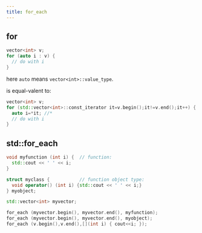 ```yaml
---
title: for_each
---
```


for
---


```cpp
vector<int> v;
for (auto i : v) {
  // do with i
}
```

here `auto` means `vector<int>::value_type`.

is equal-valent to:

```cpp
vector<int> v;
for (std::vector<int>::const_iterator it=v.begin();it!=v.end();it++) {
  auto i=*it; //*
  // do with i
}
```

std::for_each
-------------

```cpp
void myfunction (int i) {  // function:
  std::cout << ' ' << i;
}

struct myclass {           // function object type:
  void operator() (int i) {std::cout << ' ' << i;}
} myobject;

std::vector<int> myvector;

for_each (myvector.begin(), myvector.end(), myfunction);
for_each (myvector.begin(), myvector.end(), myobject);
for_each (v.begin(),v.end(),[](int i) { cout<<i; });
```
